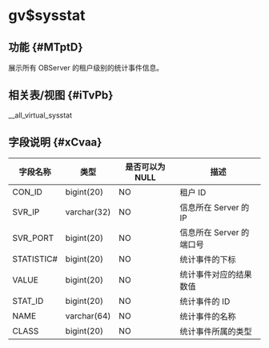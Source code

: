 gv$sysstat 
===============================



功能 {#MTptD}
-----------

展示所有 OBServer 的租户级别的统计事件信息。

相关表/视图 {#iTvPb}
---------------

__all_virtual_sysstat

字段说明 {#xCvaa}
-------------



|  **字段名称**  |   **类型**    | **是否可以为 NULL** |      **描述**      |
|------------|-------------|----------------|------------------|
| CON_ID     | bigint(20)  | NO             | 租户 ID            |
| SVR_IP     | varchar(32) | NO             | 信息所在 Server 的 IP |
| SVR_PORT   | bigint(20)  | NO             | 信息所在 Server 的端口号 |
| STATISTIC# | bigint(20)  | NO             | 统计事件的下标          |
| VALUE      | bigint(20)  | NO             | 统计事件对应的结果数值      |
| STAT_ID    | bigint(20)  | NO             | 统计事件的 ID         |
| NAME       | varchar(64) | NO             | 统计事件的名称          |
| CLASS      | bigint(20)  | NO             | 统计事件所属的类型        |



